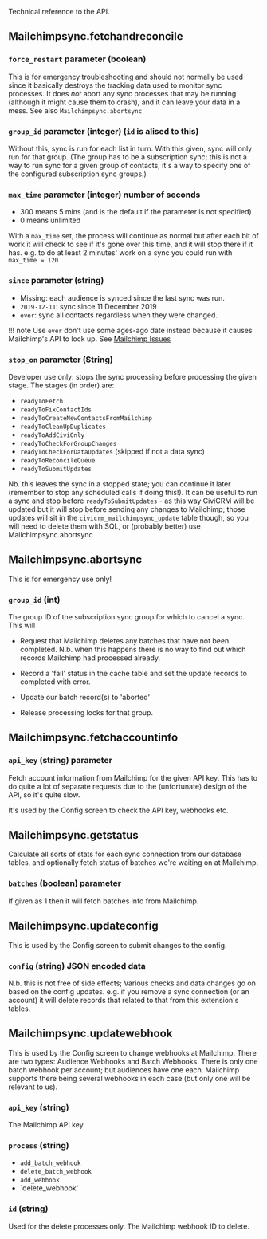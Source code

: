 Technical reference to the API.

## Mailchimpsync.fetchandreconcile

### `force_restart` parameter (boolean)

This is for emergency troubleshooting and should not normally be used since it basically destroys the tracking data used to monitor sync processes. It does *not* abort any sync processes that may be running (although it might cause them to crash), and it can leave your data in a mess. See also `Mailchimpsync.abortsync`

### `group_id` parameter (integer) (`id` is alised to this)

Without this, sync is run for each list in turn. With this given, sync will only run for that group. (The group has to be a subscription sync; this is not a way to run sync for a given group of contacts, it's a way to specify one of the configured subscription sync groups.)

### `max_time` parameter (integer) number of seconds

- 300 means 5 mins (and is the default if the parameter is not specified)
- 0 means unlimited

With a `max_time` set, the process will continue as normal but after each bit of work it will check to see if it's gone over this time, and it will stop there if it has.  e.g. to do at least 2 minutes' work on a sync you could run with `max_time = 120`

### `since` parameter (string)

- Missing: each audience is synced since the last sync was run.
- `2019-12-11`: sync since 11 December 2019
- `ever`: sync all contacts regardless when they were changed.

!!! note
    Use `ever` don't use some ages-ago date instead because it causes Mailchimp's API to lock up. See [Mailchimp Issues](/discussion/mailchimp-issues.md)

### `stop_on` parameter (String)

Developer use only: stops the sync processing before processing the given stage. The stages (in order) are:

- `readyToFetch`
- `readyToFixContactIds`
- `readyToCreateNewContactsFromMailchimp`
- `readyToCleanUpDuplicates`
- `readyToAddCiviOnly`
- `readyToCheckForGroupChanges`
- `readyToCheckForDataUpdates` (skipped if not a data sync)
- `readyToReconcileQueue`
- `readyToSubmitUpdates`

Nb. this leaves the sync in a stopped state; you can continue it later (remember to stop any scheduled calls if doing this!). It can be useful to run a sync and stop before `readyToSubmitUpdates` - as this way CiviCRM will be updated but it will stop before sending any changes to Mailchimp; those updates will sit in the `civicrm_mailchimpsync_update` table though, so you will need to delete them with SQL, or (probably better) use Mailchimpsync.abortsync

## Mailchimpsync.abortsync

This is for emergency use only!

### `group_id` (int)

The group ID of the subscription sync group for which to cancel a sync. This will

- Request that Mailchimp deletes any batches that have not been completed. N.b. when this happens there is no way to find out which records Mailchimp had processed already.

- Record a 'fail' status in the cache table and set the update records to completed with error.

- Update our batch record(s) to 'aborted'

- Release processing locks for that group.


## Mailchimpsync.fetchaccountinfo

### `api_key` (string) parameter

Fetch account information from Mailchimp for the given API key. This has to do quite a lot of separate requests due to the (unfortunate) design of the API, so it's quite slow.

It's used by the Config screen to check the API key, webhooks etc.


## Mailchimpsync.getstatus

Calculate all sorts of stats for each sync connection from our database tables, and optionally fetch status of batches we're waiting on at Mailchimp.

### `batches` (boolean) parameter

If given as 1 then it will fetch batches info from Mailchimp.


## Mailchimpsync.updateconfig

This is used by the Config screen to submit changes to the config.

### `config` (string) JSON encoded data

N.b. this is not free of side effects; Various checks and data changes go on based on the config updates. e.g. if you remove a sync connection (or an account) it will delete records that related to that from this extension's tables.

## Mailchimpsync.updatewebhook

This is used by the Config screen to change webhooks at Mailchimp. There are two types: Audience Webhooks and Batch Webhooks. There is only one batch webhook per account; but audiences have one each. Mailchimp supports there being several webhooks in each case (but only one will be relevant to us).

### `api_key` (string)

The Mailchimp API key.

### `process` (string)

- `add_batch_webhook`
- `delete_batch_webhook`
- `add_webhook`
- `delete_webhook'

### `id` (string)

Used for the delete processes only. The Mailchimp webhook ID to delete.
